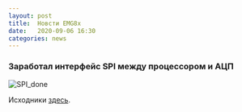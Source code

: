 ```yaml
---
layout: post
title:  Новсти EMG8x
date:   2020-09-06 16:30
categories: news
---
```

### Заработал интерфейс SPI между процессором и АЦП

![SPI_done](https://youtu.be/wgsq6uqL3H4)

Исходники [здесь](https://github.com/RF-Lab/emg_platform/blob/master/source/esp32/emg8x/main/app_main.c). 
